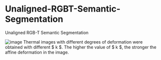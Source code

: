 # Unaligned-RGBT-Semantic-Segmentation
Unaligned RGB-T Semantic Segmentation

![image]()
Thermal images with different degrees of deformation were obtained with different $ k $. The higher the value of $ k $, the stronger the affine deformation in the image.
